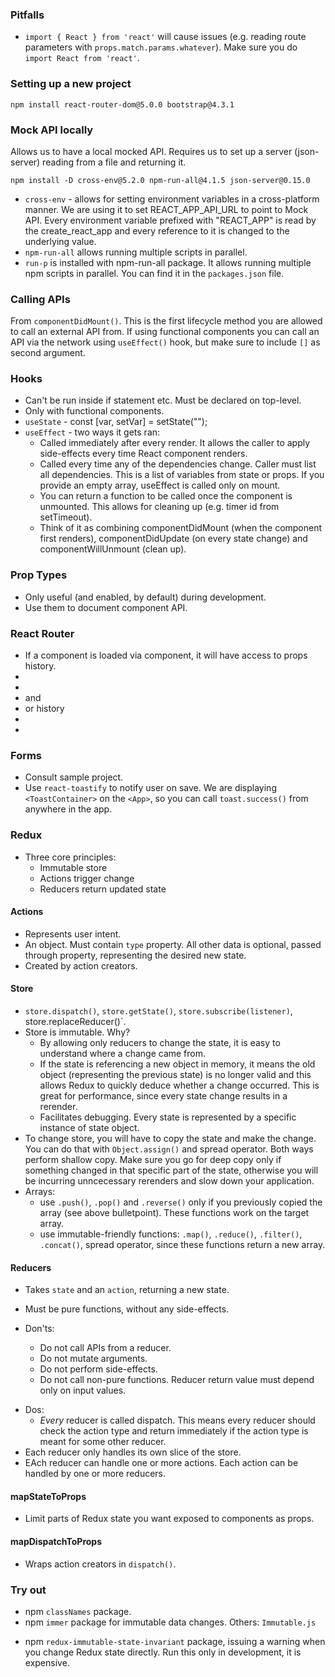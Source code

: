 ### Pitfalls

- `import { React } from 'react'` will cause issues (e.g. reading route parameters with `props.match.params.whatever`). Make sure you do `import React from 'react'`.

### Setting up a new project

    npm install react-router-dom@5.0.0 bootstrap@4.3.1

### Mock API locally

Allows us to have a local mocked API. Requires us to set up a server (json-server) reading from a file and returning it.

    npm install -D cross-env@5.2.0 npm-run-all@4.1.5 json-server@0.15.0

- `cross-env` - allows for setting environment variables in a cross-platform manner. We are using it to set REACT_APP_API_URL to point to Mock API. Every environment variable prefixed with "REACT_APP" is read by the create_react_app and every reference to it is changed to the underlying value.
- `npm-run-all` allows running multiple scripts in parallel.
- `run-p` is installed with npm-run-all package. It allows running multiple npm scripts in parallel. You can find it in the `packages.json` file.

### Calling APIs

From `componentDidMount()`. This is the first lifecycle method you are allowed to call an external API from. If using functional components you can call an API via the network using `useEffect()` hook, but make sure to include `[]` as second argument.

### Hooks

- Can't be run inside if statement etc. Must be declared on top-level.
- Only with functional components.
- `useState` - const [var, setVar] = setState("");
- `useEffect` - two ways it gets ran:
  - Called immediately after every render. It allows the caller to apply side-effects every time React component renders.
  - Called every time any of the dependencies change. Caller must list all dependencies. This is a list of variables from state or props. If you provide an empty array, useEffect is called only on mount.
  - You can return a function to be called once the component is unmounted. This allows for cleaning up (e.g. timer id from setTimeout).
  - Think of it as combining componentDidMount (when the component first renders), componentDidUpdate (on every state change) and componentWillUnmount (clean up).

### Prop Types

- Only useful (and enabled, by default) during development.
- Use them to document component API.

### React Router

- If a component is loaded via <Route> component, it will have access to props history.
- <BrowserRouter as Router>
- <Route>
- <Link> and <NavLink>
- <Redirect> or history
- <Switch>
- <Prompt>

### Forms

- Consult sample project.
- Use `react-toastify` to notify user on save. We are displaying `<ToastContainer>` on the `<App>`, so you can call `toast.success()` from anywhere in the app.

### Redux

- Three core principles:
  - Immutable store
  - Actions trigger change
  - Reducers return updated state

#### Actions

- Represents user intent.
- An object. Must contain `type` property. All other data is optional, passed through property, representing the desired new state.
- Created by action creators.

#### Store

- `store.dispatch()`, `store.getState()`, `store.subscribe(listener)`, store.replaceReducer()`.
- Store is immutable. Why?
  - By allowing only reducers to change the state, it is easy to understand where a change came from.
  - If the state is referencing a new object in memory, it means the old object (representing the previous state) is no longer valid and this allows Redux to quickly deduce whether a change occurred. This is great for performance, since every state change results in a rerender.
  - Facilitates debugging. Every state is represented by a specific instance of state object.
- To change store, you will have to copy the state and make the change. You can do that with `Object.assign()` and spread operator. Both ways perform shallow copy. Make sure you go for deep copy only if something changed in that specific part of the state, otherwise you will be incurring unncecessary rerenders and slow down your application.
- Arrays:
  - use `.push()`, `.pop()` and `.reverse()` only if you previously copied the array (see above bulletpoint). These functions work on the target array.
  - use immutable-friendly functions: `.map()`, `.reduce()`, `.filter()`, `.concat()`, spread operator, since these functions return a new array.

#### Reducers

- Takes `state` and an `action`, returning a new state.

- Must be pure functions, without any side-effects.
- Don'ts:
  - Do not call APIs from a reducer.
  - Do not mutate arguments.
  - Do not perform side-effects.
  - Do not call non-pure functions. Reducer return value must depend only on input values.

* Dos:
  - _Every_ reducer is called dispatch. This means every reducer should check the action type and return immediately if the action type is meant for some other reducer.
* Each reducer only handles its own slice of the store.
* EAch reducer can handle one or more actions. Each action can be handled by one or more reducers.

#### mapStateToProps

- Limit parts of Redux state you want exposed to components as props.

#### mapDispatchToProps

- Wraps action creators in `dispatch()`.

### Try out

- npm `classNames` package.
- npm `immer` package for immutable data changes. Others: `Immutable.js`

* npm `redux-immutable-state-invariant` package, issuing a warning when you change Redux state directly. Run this only in development, it is expensive.
